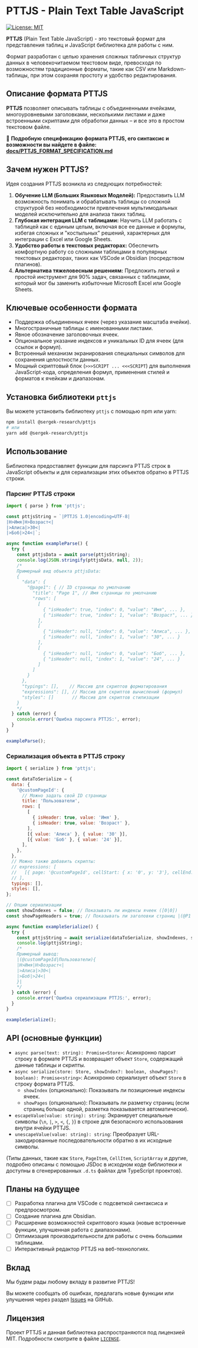 # PTTJS - Plain Text Table JavaScript

[![License: MIT](https://img.shields.io/badge/License-MIT-yellow.svg?style=flat-square)](https://github.com/Sergek-Research/PTTJS/blob/main/LICENSE)

**PTTJS** (Plain Text Table JavaScript) - это текстовый формат для представления таблиц и JavaScript библиотека для работы с ним.

Формат разработан с целью хранения сложных табличных структур данных в человекочитаемом текстовом виде, превосходя по возможностям традиционные форматы, такие как CSV или Markdown-таблицы, при этом сохраняя простоту и удобство редактирования.

## Описание формата PTTJS

**PTTJS** позволяет описывать таблицы с объединенными ячейками, многоуровневыми заголовками, несколькими листами и даже встроенными скриптами для обработки данных – и все это в простом текстовом файле.

📜 **Подробную спецификацию формата PTTJS, его синтаксис и возможности вы найдете в файле: [docs/PTTJS_FORMAT_SPECIFICATION.md](./docs/PTTJS_FORMAT_SPECIFICATION.md)**

## Зачем нужен PTTJS?

Идея создания PTTJS возникла из следующих потребностей:

1.  **Обучение LLM (Больших Языковых Моделей):** Предоставить LLM возможность понимать и обрабатывать таблицы со сложной структурой без необходимости привлечения мультимодальных моделей исключительно для анализа таких таблиц.
2.  **Глубокая интеграция LLM с таблицами:** Научить LLM работать с таблицей как с единым целым, включая все ее данные и формулы, избегая сложных и "костыльных" решений, характерных для интеграции с Excel или Google Sheets.
3.  **Удобство работы в текстовых редакторах:** Обеспечить комфортную работу со сложными таблицами в популярных текстовых редакторах, таких как VSCode и Obsidian (посредством плагинов).
4.  **Альтернатива тяжеловесным решениям:** Предложить легкий и простой инструмент для 90% задач, связанных с таблицами, который мог бы заменить избыточные Microsoft Excel или Google Sheets.

## Ключевые особенности формата

- Поддержка объединенных ячеек (через указание масштаба ячейки).
- Многостраничные таблицы с именованными листами.
- Явное обозначение заголовочных ячеек.
- Опциональное указание индексов и уникальных ID для ячеек (для ссылок и формул).
- Встроенный механизм экранирования специальных символов для сохранения целостности данных.
- Мощный скриптовый блок (`>>>SCRIPT ... <<<SCRIPT`) для выполнения JavaScript-кода, определения формул, применения стилей и форматов к ячейкам и диапазонам.

## Установка библиотеки `pttjs`

Вы можете установить библиотеку `pttjs` с помощью npm или yarn:

```bash
npm install @sergek-research/pttjs
# или
yarn add @sergek-research/pttjs
```

## Использование

Библиотека предоставляет функции для парсинга PTTJS строк в JavaScript объекты и для сериализации этих объектов обратно в PTTJS строки.

### Парсинг PTTJS строки

```javascript
import { parse } from 'pttjs';

const pttjsString = `|PTTJS 1.0|encoding=UTF-8|
|H>Имя|H>Возраст<|
|>Алиса|>30<|
|>Боб|>24<|`;

async function exampleParse() {
  try {
    const pttjsData = await parse(pttjsString);
    console.log(JSON.stringify(pttjsData, null, 2));
    /*
    Примерный вид объекта pttjsData:
    {
      "data": {
        "@page1": { // ID страницы по умолчанию
          "title": "Page 1", // Имя страницы по умолчанию
          "rows": [
            [
              { "isHeader": true, "index": 0, "value": "Имя", ... },
              { "isHeader": true, "index": 1, "value": "Возраст", ... }
            ],
            [
              { "isHeader": null, "index": 0, "value": "Алиса", ... },
              { "isHeader": null, "index": 1, "value": "30", ... }
            ],
            [
              { "isHeader": null, "index": 0, "value": "Боб", ... },
              { "isHeader": null, "index": 1, "value": "24", ... }
            ]
          ]
        }
      },
      "typings": [],    // Массив для скриптов форматирования
      "expressions": [], // Массив для скриптов вычислений (формул)
      "styles": []       // Массив для скриптов стилизации
    }
    */
  } catch (error) {
    console.error('Ошибка парсинга PTTJS:', error);
  }
}

exampleParse();
```

### Сериализация объекта в PTTJS строку

```javascript
import { serialize } from 'pttjs';

const dataToSerialize = {
  data: {
    '@customPageId': {
      // Можно задать свой ID страницы
      title: 'Пользователи',
      rows: [
        [
          { isHeader: true, value: 'Имя' },
          { isHeader: true, value: 'Возраст' },
        ],
        [{ value: 'Алиса' }, { value: '30' }],
        [{ value: 'Боб' }, { value: '24' }],
      ],
    },
  },
  // Можно также добавить скрипты:
  // expressions: [
  //   [{ page: '@customPageId', cellStart: { x: '0', y: '3'}, cellEnd: null }, ['CONCAT', ['@customPageId|0|1'], ' - ', ['@customPageId|1|1']]]
  // ],
  typings: [],
  styles: [],
};

// Опции сериализации
const showIndexes = false; // Показывать ли индексы ячеек ([0|0])
const showPageHeaders = true; // Показывать ли заголовки страниц |(@P1|Название){ ... }| , если только одна страница

async function exampleSerialize() {
  try {
    const pttjsString = await serialize(dataToSerialize, showIndexes, showPageHeaders);
    console.log(pttjsString);
    /*
    Примерный вывод:
    |(@customPageId|Пользователи){
    |H>Имя|H>Возраст<|
    |>Алиса|>30<|
    |>Боб|>24<|
    }|
    */
  } catch (error) {
    console.error('Ошибка сериализации PTTJS:', error);
  }
}

exampleSerialize();
```

## API (основные функции)

- `async parse(text: string): Promise<Store>`: Асинхронно парсит строку в формате PTTJS и возвращает объект `Store`, содержащий данные таблицы и скрипты.
- `async serialize(store: Store, showIndex?: boolean, showPages?: boolean): Promise<string>`: Асинхронно сериализует объект `Store` в строку формата PTTJS.
  - `showIndex` (опционально): Показывать ли позиционные индексы ячеек.
  - `showPages` (опционально): Показывать ли разметку страниц (если страниц больше одной, разметка показывается автоматически).
- `escapeValue(value: string): string`: Экранирует специальные символы (`\n`, `|`, `>`, `<`, `{`, `}`) в строке для безопасного использования внутри ячейки PTTJS.
- `unescapeValue(value: string): string`: Преобразует URL-закодированные последовательности обратно в их исходные символы.

(Типы данных, такие как `Store`, `PageItem`, `CellItem`, `ScriptArray` и другие, подробно описаны с помощью JSDoc в исходном коде библиотеки и доступны в сгенерированных `.d.ts` файлах для TypeScript проектов).

## Планы на будущее

- [ ] Разработка плагина для VSCode с подсветкой синтаксиса и предпросмотром.
- [ ] Создание плагина для Obsidian.
- [ ] Расширение возможностей скриптового языка (новые встроенные функции, улучшенная работа с диапазонами).
- [ ] Оптимизация производительности для работы с очень большими таблицами.
- [ ] Интерактивный редактор PTTJS на веб-технологиях.

## Вклад

Мы будем рады любому вкладу в развитие PTTJS!

Вы можете сообщать об ошибках, предлагать новые функции или улучшения через раздел [Issues](https://github.com/Sergek-Research/PTTJS/issues) на GitHub.

## Лицензия

Проект PTTJS и данная библиотека распространяются под лицензией MIT. Подробности смотрите в файле [`LICENSE`](https://github.com/Sergek-Research/PTTJS/blob/main/LICENSE).
